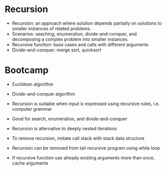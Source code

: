 # Recursion

- Recursion: an approach where solution depends partially on solutions to smaller instances of related problems.
- Scenarios: seaching, enumeration, divide-and-conquer, and decomposing a complex problem into smaller instances
- Recursive function: base cases and calls with different arguments
- Divide-and-conquer: merge sort, quicksort

# Bootcamp

- Euclidean algorithm
- Divide-and-conquer algorithm

- Recursion is suitable when input ix expressed using recursive rules, i.e. computer grammar
- Good for search, enumeration, and divide-and-conquer
- Recursion is alternative to deeply nested iterations
- To remove recursion, imitate call stack with stack data structure
- Recursion can be removed from tail recursive program using while loop
- If recursive function use already existing arguments more than once, cache arguments
